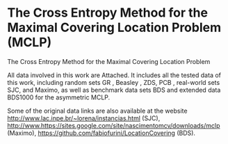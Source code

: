 # The Cross Entropy Method for the Maximal Covering Location Problem (MCLP)
The Cross Entropy Method for the Maximal Covering Location Problem

All data involved in this work are Attached. It includes all the tested data of this work, including random sets GR , Beasley , ZDS, PCB , real-world sets SJC, and Maximo, as well as benchmark data sets BDS and extended data BDS1000 for the asymmetric MCLP.

Some of the original data links are also available at the website http://www.lac.inpe.br/~lorena/instancias.html (SJC), http://www.https://sites.google.com/site/nascimentomcv/downloads/mclp (Maximo), https://github.com/fabiofurini/LocationCovering (BDS).
